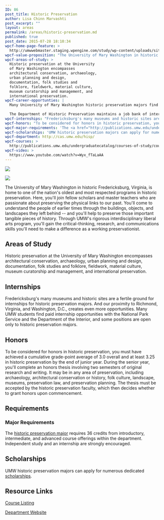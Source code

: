```yaml
---
ID: 86
post_title: Historic Preservation
author: Lisa Chinn Marvashti
post_excerpt: ""
layout: areas
permalink: /areas/historic-preservation.md
published: true
post_date: 2015-07-28 18:10:34
wpcf-home-page-feature: >
  http://umwwebmaster.staging.wpengine.com/study/wp-content/uploads/sites/5/2015/07/DSC_8115_HP-1024x489e.jpg
wpcf-value-proposition: "The University of Mary Washington in historic Fredericksburg, Virginia, is home to one of the nation's oldest and most respected programs in historic preservation. Here, you'll join fellow scholars and master teachers who are passionate about preserving the physical links to our past. You'll come to understand the people of earlier times through the buildings, objects, and landscapes they left behind -- and you'll help to preserve those important tangible pieces of history. Through UMW's rigorous  interdisciplinary liberal arts program, you'll gain the critical-thinking, research, and communications skills you'll need to make a difference as a working preservationist."
wpcf-areas-of-study: >
  Historic preservation at the University
  of Mary Washington encompasses
  architectural conservation, archaeology,
  urban planning and design,
  documentation, folk studies and
  folklore, fieldwork, material culture,
  museum curatorship and management, and
  international preservation.
wpcf-career-opportunties: |
  Many University of Mary Washington historic preservation majors find immediate <a href="http://cas.umw.edu/hisp/jobs/">employment</a> after graduation, in fields as varied as archaeology, city planning, museum administration, building  restoration, transportation policy, archiving, and cultural resource management.
  
  The Department of Historic Preservation maintains a job bank of internships and full-time positions across the country for which historic preservation majors and graduates may qualify.
wpcf-internships: "Fredericksburg's many museums and historic sites are a fertile ground for internships for historic preservation majors. And our proximity to Richmond, Virginia, and Washington, D.C., creates even more opportunities. Many UMW students find paid internship opportunities with the National Park Service and the Department of the Interior, and some positions are open only to historic preservation majors."
wpcf-honors: "To be considered for honors in historic preservation, you must have achieved a cumulative grade-point average of 3.0 overall and at least 3.25 in historic preservation by the end of junior year. During the senior year, you'll complete an honors thesis involving two semesters of original research and writing. It may be in any area of preservation, including archaeology, architectural conservation or history, folk culture, landscape, museums, preservation law, and preservation planning. The thesis must be accepted by the historic preservation faculty, which then decides whether to grant honors upon commencement."
wpcf-major-requirements: 'The <a href="http://publications.umw.edu/undergraduatecatalog/courses-of-study/majors/historic-preservation-major/">historic preservation major</a> requires 36 credits from introductory, intermediate, and advanced course offerings within the department. Independent study and an internship are strongly encouraged.'
wpcf-scholarships: 'UMW historic preservation majors can apply for numerous dedicated <a href="http://cas.umw.edu/hisp/scholarships/">scholarships</a>.'
wpcf-department: http://cas.umw.edu/hisp/
wpcf-courses: >
  http://publications.umw.edu/undergraduatecatalog/courses-of-study/course-descriptions/hisp/
wpcf-video: >
  https://www.youtube.com/watch?v=Wyx_fTaLaAA
---
```


<!-- Types Custom Fields: -->
[![](http://umwwebmaster.staging.wpengine.com/study/wp-content/uploads/sites/5/2015/07/DSC_8115_HP-1024x489e.jpg)](http://umwwebmaster.staging.wpengine.com/study/wp-content/uploads/sites/5/2015/07/DSC_8115_HP-1024x489e.jpg)
<!-- End home-page-feature -->

<!-- video -->
[![](https://i.ytimg.com/vi/Wyx_fTaLaAA/hqdefault.jpg)](https://www.youtube.com/watch?v=Wyx_fTaLaAA)
<!-- End video -->

<!-- value-proposition -->
The University of Mary Washington in historic Fredericksburg, Virginia, is home to one of the nation's oldest and most respected programs in historic preservation. Here, you'll join fellow scholars and master teachers who are passionate about preserving the physical links to our past. You'll come to understand the people of earlier times through the buildings, objects, and landscapes they left behind -- and you'll help to preserve those important tangible pieces of history. Through UMW's rigorous interdisciplinary liberal arts program, you'll gain the critical-thinking, research, and communications skills you'll need to make a difference as a working preservationist.
<!-- End value-proposition -->

<!-- areas-of-study -->
## Areas of Study
Historic preservation at the University of Mary Washington encompasses architectural conservation, archaeology, urban planning and design, documentation, folk studies and folklore, fieldwork, material culture, museum curatorship and management, and international preservation.
<!-- End areas-of-study -->

<!-- internships -->
## Internships
Fredericksburg's many museums and historic sites are a fertile ground for internships for historic preservation majors. And our proximity to Richmond, Virginia, and Washington, D.C., creates even more opportunities. Many UMW students find paid internship opportunities with the National Park Service and the Department of the Interior, and some positions are open only to historic preservation majors.
<!-- End internships -->

<!-- honors -->
## Honors
To be considered for honors in historic preservation, you must have achieved a cumulative grade-point average of 3.0 overall and at least 3.25 in historic preservation by the end of junior year. During the senior year, you'll complete an honors thesis involving two semesters of original research and writing. It may be in any area of preservation, including archaeology, architectural conservation or history, folk culture, landscape, museums, preservation law, and preservation planning. The thesis must be accepted by the historic preservation faculty, which then decides whether to grant honors upon commencement.
<!-- End honors -->

<!-- requirements -->
## Requirements

<!-- major-requirements -->
### Major Requirements
The [historic preservation major](http://publications.umw.edu/undergraduatecatalog/courses-of-study/majors/historic-preservation-major/) requires 36 credits from introductory, intermediate, and advanced course offerings within the department. Independent study and an internship are strongly encouraged.
<!-- End major-requirements -->

<!-- End requirements -->

<!-- scholarships -->
## Scholarships
UMW historic preservation majors can apply for numerous dedicated [scholarships](http://cas.umw.edu/hisp/scholarships/).
<!-- End scholarships -->

<!-- resource-links -->
## Resource Links

<!-- courses -->
[Course Listing](http://publications.umw.edu/undergraduatecatalog/courses-of-study/course-descriptions/hisp/)

<!-- End courses -->


<!-- department -->
[Department Website](http://cas.umw.edu/hisp/)

<!-- End department -->

<!-- End resource-links -->

<!-- End Types Custom Fields -->